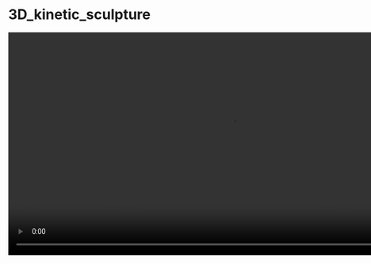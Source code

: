 # 3D_kinetic_sculpture

<video src="docs/media/demo.mp4" controls muted playsinline loop width="900"></video>
